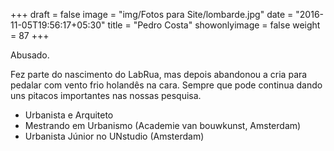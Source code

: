 +++
draft = false
image = "img/Fotos para Site/lombarde.jpg"
date = "2016-11-05T19:56:17+05:30"
title = "Pedro Costa"
showonlyimage = false
weight = 87
+++

<!--more-->
Abusado.

Fez parte do nascimento do LabRua, mas depois abandonou a cria para pedalar com vento frio holandês na cara. Sempre que pode continua dando uns pitacos importantes nas nossas pesquisa.

* Urbanista e Arquiteto
* Mestrando em Urbanismo (Academie van bouwkunst, Amsterdam)
* Urbanista Júnior no UNstudio (Amsterdam)
